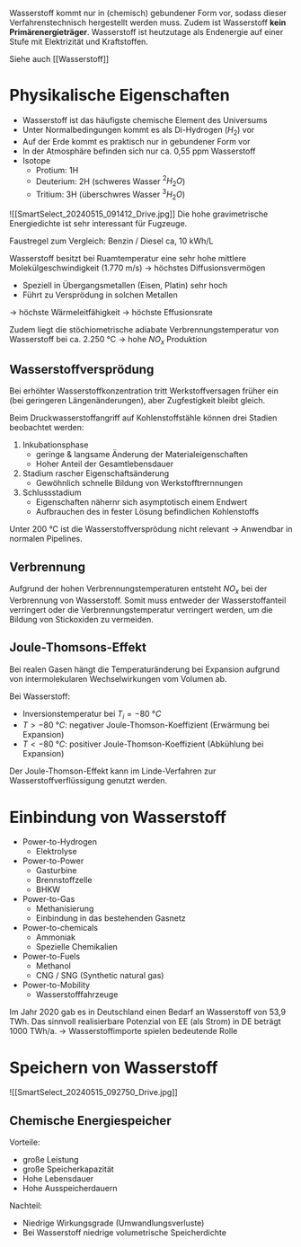 Wasserstoff kommt nur in (chemisch) gebundener Form vor, sodass dieser Verfahrenstechnisch hergestellt werden muss. Zudem ist Wasserstoff **kein Primärenergieträger**. Wasserstoff ist heutzutage als Endenergie auf einer Stufe mit Elektrizität und Kraftstoffen.

Siehe auch [[Wasserstoff]]
# Physikalische Eigenschaften
- Wasserstoff ist das häufigste chemische Element des Universums
- Unter Normalbedingungen kommt es als Di-Hydrogen ($H_2$) vor
- Auf der Erde kommt es praktisch nur in gebundener Form vor
- In der Atmosphäre befinden sich nur ca. 0,55 ppm Wasserstoff
- Isotope
	- Protium: 1H
	- Deuterium: 2H (schweres Wasser $^2H_2O$)
	- Tritium: 3H (überschwres Wasser $^3H_2O$)

![[SmartSelect_20240515_091412_Drive.jpg]]
Die hohe gravimetrische Energiedichte ist sehr interessant für Fugzeuge.

Faustregel zum Vergleich: Benzin / Diesel ca, 10 kWh/L

Wasserstoff besitzt bei Ruamtemperatur eine sehr hohe mittlere Molekülgeschwindigkeit (1.770 m/s)
-> höchstes Diffusionsvermögen
- Speziell in Übergangsmetallen (Eisen, Platin) sehr hoch
- Führt zu Versprödung in solchen Metallen

-> höchste Wärmeleitfähigkeit
-> höchste Effusionsrate

Zudem liegt die stöchiometrische adiabate Verbrennungstemperatur von Wasserstoff bei ca. 2.250 °C -> hohe $NO_x$ Produktion

## Wasserstoffversprödung
Bei erhöhter Wasserstoffkonzentration tritt Werkstoffversagen früher ein (bei geringeren Längenänderungen), aber Zugfestigkeit bleibt gleich.

Beim Druckwasserstoffangriff auf Kohlenstoffstähle können drei Stadien beobachtet werden:
1. Inkubationsphase
	- geringe & langsame Änderung der Materialeigenschaften
	- Hoher Anteil der Gesamtlebensdauer
2. Stadium rascher Eigenschaftsänderung
	- Gewöhnlich schnelle Bildung von Werkstofftrernnungen
3. Schlussstadium
	- Eigenschaften nähernr sich asymptotisch einem Endwert
	- Aufbrauchen des in fester Lösung befindlichen Kohlenstoffs

Unter 200 °C ist die Wasserstoffversprödung nicht relevant -> Anwendbar in normalen Pipelines.
## Verbrennung
Aufgrund der hohen Verbrennungstemperaturen entsteht $NO_x$ bei der Verbrennung von Wasserstoff. Somit muss entweder der Wasserstoffanteil verringert oder die Verbrennungstemperatur verringert werden, um die Bildung von Stickoxiden zu vermeiden.
## Joule-Thomsons-Effekt
Bei realen Gasen hängt die Temperaturänderung bei Expansion aufgrund von intermolekularen Wechselwirkungen vom Volumen ab.

Bei Wasserstoff:
- Inversionstemperatur bei $T_i=-80\ °C$
- $T>-80\ °C$: negativer Joule-Thomson-Koeffizient (Erwärmung bei Expansion)
- $T< -80\ °C$: positiver Joule-Thomson-Koeffizient (Abkühlung bei Expansion)

Der Joule-Thomson-Effekt kann im Linde-Verfahren zur Wasserstoffverflüssigung genutzt werden.
# Einbindung von Wasserstoff
- Power-to-Hydrogen
	- Elektrolyse
- Power-to-Power
	- Gasturbine
	- Brennstoffzelle
	- BHKW
- Power-to-Gas
	- Methanisierung
	- Einbindung in das bestehenden Gasnetz
- Power-to-chemicals
	- Ammoniak
	- Spezielle Chemikalien
- Power-to-Fuels
	- Methanol
	- CNG / SNG (Synthetic natural gas)
- Power-to-Mobility
	- Wasserstofffahrzeuge

Im Jahr 2020 gab es in Deutschland einen Bedarf an Wasserstoff von 53,9 TWh. Das sinnvoll realisierbare Potenzial von EE (als Strom) in DE beträgt 1000 TWh/a.
-> Wasserstoffimporte spielen bedeutende Rolle
# Speichern von Wasserstoff
![[SmartSelect_20240515_092750_Drive.jpg]]
## Chemische Energiespeicher
Vorteile:
- große Leistung
- große Speicherkapazität
- Hohe Lebensdauer
- Hohe Ausspeicherdauern

Nachteil:
- Niedrige Wirkungsgrade (Umwandlungsverluste)
- Bei Wasserstoff niedrige volumetrische Speicherdichte

